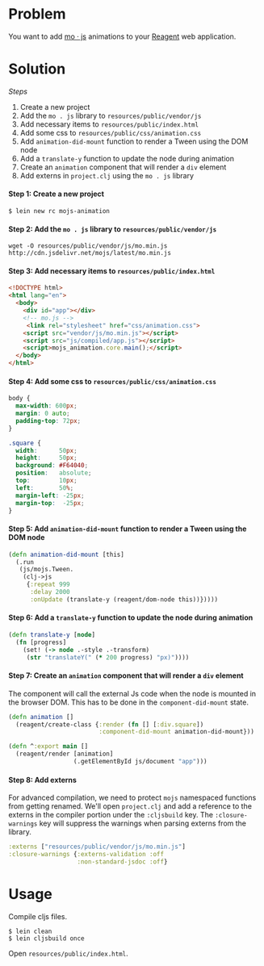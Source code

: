 # Problem

You want to add [mo · js](https://github.com/legomushroom/mojs) animations to your [Reagent](https://github.com/reagent-project/reagent) web application.

# Solution

*Steps*

1. Create a new project
2. Add the `mo . js` library to `resources/public/vendor/js`
3. Add necessary items to `resources/public/index.html`
4. Add some css to `resources/public/css/animation.css`
5. Add `animation-did-mount` function to render a Tween using the DOM node
6. Add a `translate-y` function to update the node during animation
7. Create an `animation` component that will render a `div` element
8. Add externs in `project.clj` using the `mo . js` library

#### Step 1: Create a new project

```
$ lein new rc mojs-animation
```

#### Step 2: Add the `mo . js` library to `resources/public/vendor/js`

```
wget -O resources/public/vendor/js/mo.min.js http://cdn.jsdelivr.net/mojs/latest/mo.min.js
```

#### Step 3: Add necessary items to `resources/public/index.html`

```html
<!DOCTYPE html>
<html lang="en">
  <body>
    <div id="app"></div>    
    <!-- mo.js -->
     <link rel="stylesheet" href="css/animation.css">
    <script src="vendor/js/mo.min.js"></script>
    <script src="js/compiled/app.js"></script>
    <script>mojs_animation.core.main();</script>
  </body>
</html>
```

#### Step 4: Add some css to `resources/public/css/animation.css`

```css
body {
  max-width: 600px;
  margin: 0 auto;
  padding-top: 72px;
}

.square {
  width:      50px;
  height:     50px;
  background: #F64040;
  position:   absolute;
  top:        10px;
  left:       50%;
  margin-left: -25px;
  margin-top:  -25px;
}
```

#### Step 5: Add `animation-did-mount` function to render a Tween using the DOM node

```clojure
(defn animation-did-mount [this]    
  (.run
   (js/mojs.Tween.
    (clj->js
     {:repeat 999
      :delay 2000
      :onUpdate (translate-y (reagent/dom-node this))}))))
```

#### Step 6: Add a `translate-y` function to update the node during animation

```clojure
(defn translate-y [node]
  (fn [progress]
    (set! (-> node .-style .-transform)
     (str "translateY(" (* 200 progress) "px)"))))
```

#### Step 7: Create an `animation` component that will render a `div` element

The component will call the external Js code when the node is mounted in the browser DOM. This has to be done in the `component-did-mount` state.

```clojure
(defn animation []
  (reagent/create-class {:render (fn [] [:div.square])
                         :component-did-mount animation-did-mount}))

(defn ^:export main []
  (reagent/render [animation]
                  (.getElementById js/document "app")))

```

#### Step 8: Add externs

For advanced compilation, we need to protect `mojs` namespaced functions from getting renamed. We'll open `project.clj` and add a reference to the externs in the compiler portion under the  `:cljsbuild` key. The `:closure-warnings` key will suppress the warnings when parsing externs from the library.

```clojure
:externs ["resources/public/vendor/js/mo.min.js"]
:closure-warnings {:externs-validation :off
                   :non-standard-jsdoc :off}
```

# Usage

Compile cljs files.

```
$ lein clean
$ lein cljsbuild once
```

Open `resources/public/index.html`.
